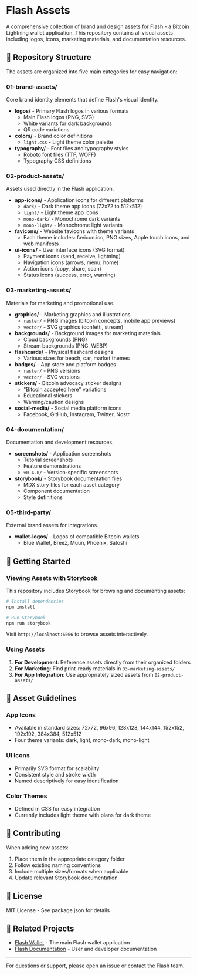 # Flash Assets

A comprehensive collection of brand and design assets for Flash - a Bitcoin Lightning wallet application. This repository contains all visual assets including logos, icons, marketing materials, and documentation resources.

## 📁 Repository Structure

The assets are organized into five main categories for easy navigation:

### 01-brand-assets/
Core brand identity elements that define Flash's visual identity.

- **logos/** - Primary Flash logos in various formats
  - Main Flash logos (PNG, SVG)
  - White variants for dark backgrounds
  - QR code variations
- **colors/** - Brand color definitions
  - `light.css` - Light theme color palette
- **typography/** - Font files and typography styles
  - Roboto font files (TTF, WOFF)
  - Typography CSS definitions

### 02-product-assets/
Assets used directly in the Flash application.

- **app-icons/** - Application icons for different platforms
  - `dark/` - Dark theme app icons (72x72 to 512x512)
  - `light/` - Light theme app icons
  - `mono-dark/` - Monochrome dark variants
  - `mono-light/` - Monochrome light variants
- **favicons/** - Website favicons with theme variants
  - Each theme includes: favicon.ico, PNG sizes, Apple touch icons, and web manifests
- **ui-icons/** - User interface icons (SVG format)
  - Payment icons (send, receive, lightning)
  - Navigation icons (arrows, menu, home)
  - Action icons (copy, share, scan)
  - Status icons (success, error, warning)

### 03-marketing-assets/
Materials for marketing and promotional use.

- **graphics/** - Marketing graphics and illustrations
  - `raster/` - PNG images (bitcoin concepts, mobile app previews)
  - `vector/` - SVG graphics (confetti, stream)
- **backgrounds/** - Background images for marketing materials
  - Cloud backgrounds (PNG)
  - Stream backgrounds (PNG, WEBP)
- **flashcards/** - Physical flashcard designs
  - Various sizes for beach, car, market themes
- **badges/** - App store and platform badges
  - `raster/` - PNG versions
  - `vector/` - SVG versions
- **stickers/** - Bitcoin advocacy sticker designs
  - "Bitcoin accepted here" variations
  - Educational stickers
  - Warning/caution designs
- **social-media/** - Social media platform icons
  - Facebook, GitHub, Instagram, Twitter, Nostr

### 04-documentation/
Documentation and development resources.

- **screenshots/** - Application screenshots
  - Tutorial screenshots
  - Feature demonstrations
  - `v0.4.0/` - Version-specific screenshots
- **storybook/** - Storybook documentation files
  - MDX story files for each asset category
  - Component documentation
  - Style definitions

### 05-third-party/
External brand assets for integrations.

- **wallet-logos/** - Logos of compatible Bitcoin wallets
  - Blue Wallet, Breez, Muun, Phoenix, Satoshi

## 🚀 Getting Started

### Viewing Assets with Storybook

This repository includes Storybook for browsing and documenting assets:

```bash
# Install dependencies
npm install

# Run Storybook
npm run storybook
```

Visit `http://localhost:6006` to browse assets interactively.

### Using Assets

1. **For Development**: Reference assets directly from their organized folders
2. **For Marketing**: Find print-ready materials in `03-marketing-assets/`
3. **For App Integration**: Use appropriately sized assets from `02-product-assets/`

## 📏 Asset Guidelines

### App Icons
- Available in standard sizes: 72x72, 96x96, 128x128, 144x144, 152x152, 192x192, 384x384, 512x512
- Four theme variants: dark, light, mono-dark, mono-light

### UI Icons
- Primarily SVG format for scalability
- Consistent style and stroke width
- Named descriptively for easy identification

### Color Themes
- Defined in CSS for easy integration
- Currently includes light theme with plans for dark theme

## 🤝 Contributing

When adding new assets:
1. Place them in the appropriate category folder
2. Follow existing naming conventions
3. Include multiple sizes/formats when applicable
4. Update relevant Storybook documentation

## 📄 License

MIT License - See package.json for details

## 🔗 Related Projects

- [Flash Wallet](https://github.com/lnflash/flash) - The main Flash wallet application
- [Flash Documentation](https://docs.flash-wallet.com) - User and developer documentation

---

For questions or support, please open an issue or contact the Flash team.